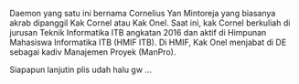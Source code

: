   Daemon yang satu ini bernama Cornelius Yan Mintoreja yang biasanya akrab dipanggil Kak Cornel atau Kak Onel. Saat ini, kak Cornel berkuliah di jurusan Teknik Informatika ITB angkatan 2016 dan aktif di Himpunan Mahasiswa Informatika ITB (HMIF ITB). Di HMIF, Kak Onel menjabat di DE sebagai kadiv Manajemen Proyek (ManPro).

Siapapun lanjutin plis udah halu gw ...
